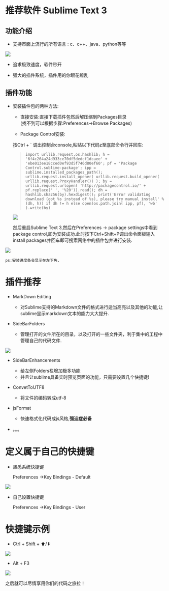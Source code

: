 推荐软件 Sublime Text 3
===

## [](header-1) 功能介绍

*   支持市面上流行的所有语言 :
    c、c++、java、python等等

![](https://github.com/MuaJacky/swi-homework/raw/gh-pages/Sublime/Code_Support.jpg)

*   追求极致速度，软件秒开

*   强大的插件系统，插件用的你眼花缭乱

## [](header-2) 插件功能

*   安装插件包的两种方法:
    - 直接安装:直接下载插件包然后解压缩到Packages目录   
    (找不到可以根据步骤:Preferences->Browse Packages)

    - Package Control安装:  

    按Ctrl + ` 调出控制台console,粘贴以下代码z至底部命令行并回车:  


    >     import urllib.request,os,hashlib; h = '6f4c264a24d933ce70df5dedcf1dcaee' + 'ebe013ee18cced0ef93d5f746d80ef60'; pf = 'Package Control.sublime-package'; ipp = sublime.installed_packages_path(); urllib.request.install_opener( urllib.request.build_opener( urllib.request.ProxyHandler()) ); by = urllib.request.urlopen( 'http://packagecontrol.io/' + pf.replace(' ', '%20')).read(); dh = hashlib.sha256(by).hexdigest(); print('Error validating download (got %s instead of %s), please try manual install' % (dh, h)) if dh != h else open(os.path.join( ipp, pf), 'wb' ).write(by)    


    ![](https://github.com/MuaJacky/swi-homework/raw/gh-pages/Sublime/Console.jpg) 


    然后重启Sublime Text 3,然后在Preferences -> package settings中看到package control,即为安装成功.此时按下Ctrl+Shift+P调出命令面板输入install packages并回车即可搜索网络中的插件包并进行安装.   

![](https://github.com/MuaJacky/swi-homework/raw/gh-pages/Sublime/install_packages.jpg)

    ps:安装进度条会显示在左下角.

# [](header-3) 插件推荐

*   MarkDown Editing

    -   对Sublime支持的Markdown文件的格式进行适当高亮以及其他的功能,让sublime显示markdown文本的能力大大提升.

*   SideBarFolders

    -   管理打开的文件所在的目录，以及打开的一些文件夹，利于集中的工程中管理自己的代码文件.

![](https://github.com/MuaJacky/swi-homework/raw/gh-pages/Sublime/SideBar.jpg)

*   SideBarEnhancements

    -   给左侧Folders栏增加极多功能
    -   并且让sublime具备实时预览页面的功能，只需要设置几个快捷键!

*   ConvetToUTF8

    -   将文件的编码转成utf-8

*   jsFormat

    -   快速格式化代码成js风格,**强迫症必备**

*   。。。

# [](header-3) 定义属于自己的快捷键

*   熟悉系统快捷键

    Preferences ->Key Bindings - Default

![](https://github.com/MuaJacky/swi-homework/raw/gh-pages/Sublime/KeyBindings.jpg)

*   自己设置快捷键

    Preferences ->Key Bindings - User

# [](header-4) 快捷键示例

*   Ctrl + Shift + ⬆/⬇

![](https://github.com/MuaJacky/swi-homework/raw/gh-pages/Sublime/move_line.gif)

*   Alt + F3

![](https://github.com/MuaJacky/swi-homework/raw/gh-pages/Sublime/Alt+F3.gif)

之后就可以尽情享用你们的代码之旅拉！

